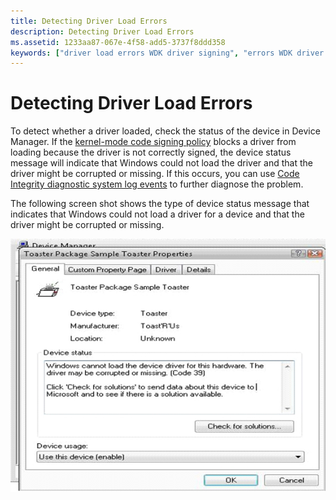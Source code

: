 ```yaml
---
title: Detecting Driver Load Errors
description: Detecting Driver Load Errors
ms.assetid: 1233aa87-067e-4f58-add5-3737f8ddd358
keywords: ["driver load errors WDK driver signing", "errors WDK driver signing", "detecting driver loaded", "load errors WDK driver signing", "status information WDK driver signing"]
---
```


# Detecting Driver Load Errors


To detect whether a driver loaded, check the status of the device in Device Manager. If the [kernel-mode code signing policy](kernel-mode-code-signing-policy--windows-vista-and-later-.md) blocks a driver from loading because the driver is not correctly signed, the device status message will indicate that Windows could not load the driver and that the driver might be corrupted or missing. If this occurs, you can use [Code Integrity diagnostic system log events](code-integrity-diagnostic-system-log-events.md) to further diagnose the problem.

The following screen shot shows the type of device status message that indicates that Windows could not load a driver for a device and that the driver might be corrupted or missing.

![screen shot of an unsigned driver error message](images/signing-driver-load-error-message.png)

 

 





